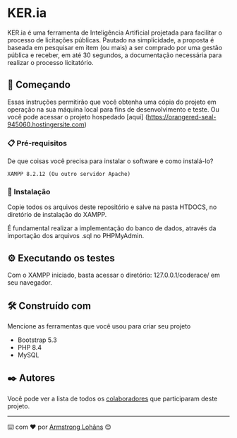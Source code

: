 # KER.ia
KER.ia é uma ferramenta de Inteligência Artificial projetada para facilitar o processo de licitações públicas. Pautado na simplicidade, a proposta é baseada em pesquisar em item (ou mais) a ser comprado por uma gestão pública e receber, em até 30 segundos, a documentação necessária para realizar o processo licitatório.

## 🚀 Começando

Essas instruções permitirão que você obtenha uma cópia do projeto em operação na sua máquina local para fins de desenvolvimento e teste.
Ou você pode acessar o projeto hospedado [aqui] (https://orangered-seal-945060.hostingersite.com)

### 📋 Pré-requisitos

De que coisas você precisa para instalar o software e como instalá-lo?

```
XAMPP 8.2.12 (Ou outro servidor Apache)
```

### 🔧 Instalação

Copie todos os arquivos deste repositório e salve na pasta HTDOCS, no diretório de instalação do XAMPP.


É fundamental realizar a implementação do banco de dados, através da importação dos arquivos .sql no PHPMyAdmin.


## ⚙️ Executando os testes

Com o XAMPP iniciado, basta acessar o diretório: 127.0.0.1/coderace/ em seu navegador.


## 🛠️ Construído com

Mencione as ferramentas que você usou para criar seu projeto

* Bootstrap 5.3
* PHP 8.4
* MySQL

## ✒️ Autores

Você pode ver a lista de todos os [colaboradores](https://github.com/usuario/projeto/colaboradores) que participaram deste projeto.



---
⌨️ com ❤️ por [Armstrong Lohãns](https://gist.github.com/lohhans) 😊
